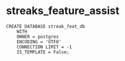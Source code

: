 # streaks_feature_assist

```
CREATE DATABASE streak_feat_db
    WITH
    OWNER = postgres
    ENCODING = 'UTF8'
    CONNECTION LIMIT = -1
    IS_TEMPLATE = False;
```